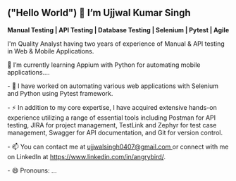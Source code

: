 <p><h2>("Hello World") 👋 I’m Ujjwal Kumar Singh</h2></p>
  <p></p><b>Manual Testing | API Testing | Database Testing | Selenium | Pytest | Agile</b></p>
  <p>I'm  Quality Analyst having two years of experience of Manual & API testing in Web & Mobile Applications. </p>
<p>🌱 I’m currently learning Appium with Python for automating mobile applications....</p>
<p>- 💞️ I have worked on automating various web applications with Selenium and Python using Pytest framework.</p>
<p>- ⚡ In addition to my core expertise, I have acquired extensive hands-on experience utilizing a range of essential tools including Postman for API testing, JIRA for project management, TestLink and Zephyr for test case management, Swagger for API documentation, and Git for version control. </p>
<p>- 📫 You can contact me at <a href="url"> ujjwalsingh0407@gmail.com </a> or connect with me on LinkedIn at <a href="url">https://www.linkedin.com/in/angrybird/</a>.</p>
<p>- 😄 Pronouns: ...</p>


<!---
angrybird04/angrybird04 is a ✨ special ✨ repository because its `README.md` (this file) appears on your GitHub profile.
You can click the Preview link to take a look at your changes.
--->
